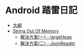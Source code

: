 # Android 踏雷日記
- [大綱](README.md)
- [String Out Of Memory](ch1-string_out_of_memory/README.md)
  - [解決方案(一) - largeHeap](ch1-string_out_of_memory/largeheap.md)
  - [解決方案(二) - JsonReader](ch1-string_out_of_memory/JsonReader.md)

